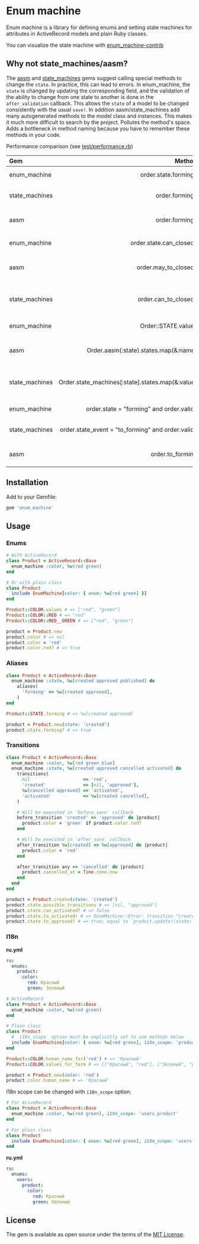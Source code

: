 # Enum machine

Enum machine is a library for defining enums and setting state machines for attributes in ActiveRecord models and plain Ruby classes.

You can visualize the state machine with [enum_machine-contrib](https://github.com/corp-gp/enum_machine-contrib)

## Why not state_machines/aasm?

The [aasm](https://github.com/aasm/aasm) and [state_machines](https://github.com/state-machines/state_machines) gems suggest calling special methods to change the `state`. In practice, this can lead to errors. In enum_machine, the `state` is changed by updating the corresponding field, and the validation of the ability to change from one state to another is done in the `after_validation` callback. This allows the `state` of a model to be changed consistently with the usual `save!`. In addition aasm/state_machines add many autogenerated methods to the model class and instances. This makes it much more difficult to search by the project. Pollutes the method's space. Adds a bottleneck in method naming because you have to remember these methods in your code.

Performance comparison (see [test/performance.rb](../master/test/performance.rb))

| Gem            | Method                                                            |                                |
| :---           |                                                              ---: | :---                           |
| enum_machine   | order.state.forming?                                              |  894921.3 i/s                  |
| state_machines | order.forming?                                                    |  189901.8 i/s - 4.71x  slower  |
| aasm           | order.forming?                                                    |  127073.7 i/s - 7.04x  slower  |
|                |                                                                   |                                |
| enum_machine   | order.state.can_closed?                                           |  473150.4 i/s                  |
| aasm           | order.may_to_closed?                                              |   24459.1 i/s - 19.34x  slower |
| state_machines | order.can_to_closed?                                              |   12136.8 i/s - 38.98x  slower |
|                |                                                                   |                                |
| enum_machine   | Order::STATE.values                                               | 6353820.4 i/s                  |
| aasm           | Order.aasm(:state).states.map(&:name)                             |  131390.5 i/s - 48.36x  slower |
| state_machines | Order.state_machines[:state].states.map(&:value)                  |  108449.7 i/s - 58.59x  slower |
|                |                                                                   |                                |
| enum_machine   | order.state = "forming" and order.valid?                          |   13873.4 i/s                  |
| state_machines | order.state_event = "to_forming" and order.valid?                 |   6173.6 i/s - 2.25x  slower   |
| aasm           | order.to_forming                                                  |   3095.9 i/s - 4.48x  slower   |

## Installation

Add to your Gemfile:

```ruby
gem 'enum_machine'
```

## Usage

### Enums

```ruby
# With ActiveRecord
class Product < ActiveRecord::Base
  enum_machine :color, %w(red green)
end

# Or with plain class
class Product
  include EnumMachine[color: { enum: %w[red green] }]
end

Product::COLOR.values # => ["red", "green"]
Product::COLOR::RED # => "red"
Product::COLOR::RED__GREEN # => ["red", "green"]

product = Product.new
product.color # => nil
product.color = 'red'
product.color.red? # => true
```

### Aliases

```ruby
class Product < ActiveRecord::Base
  enum_machine :state, %w[created approved published] do
    aliases(
      'forming' => %w[created approved],
    )
end

Product::STATE.forming # => %w[created approved]

product = Product.new(state: 'created')
product.state.forming? # => true
```

### Transitions

```ruby
class Product < ActiveRecord::Base
  enum_machine :color, %w[red green blue]
  enum_machine :state, %w[created approved cancelled activated] do
    transitions(
      nil                    => 'red',
      'created'              => [nil, 'approved'],
      %w[cancelled approved] => 'activated',
      'activated'            => %w[created cancelled],
    )

    # Will be executed in `before_save` callback
    before_transition 'created' => 'approved' do |product|
      product.color = 'green' if product.color.red?
    end

    # Will be executed in `after_save` callback
    after_transition %w[created] => %w[approved] do |product|
      product.color = 'red'
    end

    after_transition any => 'cancelled' do |product|
      product.cancelled_at = Time.zone.now
    end
  end
end

product = Product.create(state: 'created')
product.state.possible_transitions # => [nil, "approved"]
product.state.can_activated? # => false
product.state.to_activated! # => EnumMachine::Error: transition "created" => "activated" not defined in enum_machine
product.state.to_approved! # => true; equal to `product.update!(state: 'approved')`
```

### I18n

**ru.yml**
```yml
ru:
  enums:
    product:
      color:
        red: Красный
        green: Зеленый
```

```ruby
# ActiveRecord
class Product < ActiveRecord::Base
  enum_machine :color, %w(red green)
end

# Plain class
class Product
  # `i18n_scope` option must be explicitly set to use methods below
  include EnumMachine[color: { enum: %w[red green], i18n_scope: 'product' }]
end

Product::COLOR.human_name_for('red') # => 'Красный'
Product::COLOR.values_for_form # => [["Красный", "red"], ["Зеленый", "green"]]

product = Product.new(color: 'red')
product.color.human_name # => 'Красный'
```

I18n scope can be changed with `i18n_scope` option:

```ruby
# For AciveRecord
class Product < ActiveRecord::Base
  enum_machine :color, %w(red green), i18n_scope: 'users.product'
end

# For plain class
class Product
  include EnumMachine[color: { enum: %w[red green], i18n_scope: 'users.product' }]
end
```

**ru.yml**
```yml
ru:
  enums:
    users:
      product:
        color:
          red: Красный
          green: Зеленый
```

## License

The gem is available as open source under the terms of the [MIT License](https://opensource.org/licenses/MIT).
